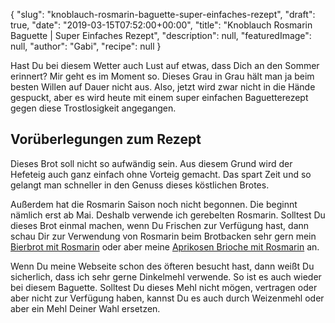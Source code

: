 {
    "slug": "knoblauch-rosmarin-baguette-super-einfaches-rezept",
    "draft": true,
    "date": "2019-03-15T07:52:00+00:00",
    "title": "Knoblauch Rosmarin Baguette | Super Einfaches Rezept",
    "description": null,
    "featuredImage": null,
    "author": "Gabi",
    "recipe": null
}

Hast Du bei diesem Wetter auch Lust auf etwas, dass Dich an den Sommer erinnert? Mir geht es im Moment so. Dieses Grau in Grau hält man ja beim besten Willen auf Dauer nicht aus. Also, jetzt wird zwar nicht in die Hände gespuckt, aber es wird heute mit einem super einfachen Baguetterezept gegen diese Trostlosigkeit angegangen.

## Vorüberlegungen zum Rezept

Dieses Brot soll nicht so aufwändig sein. Aus diesem Grund wird der Hefeteig auch ganz einfach ohne Vorteig gemacht. Das spart Zeit und so gelangt man schneller in den Genuss dieses köstlichen Brotes.

Außerdem hat die Rosmarin Saison noch nicht begonnen. Die beginnt nämlich erst ab Mai. Deshalb verwende ich gerebelten Rosmarin. Solltest Du dieses Brot einmal machen, wenn Du Frischen zur Verfügung hast, dann schau Dir zur Verwendung von Rosmarin beim Brotbacken sehr gern mein [Bierbrot mit Rosmarin](https://kochfokus.de/artikel/so-backst-du-ein-leckeres-bierbrot-mit-rosmarin/http:// "Bierbrot mit Rosmarin") oder aber meine [Aprikosen Brioche mit Rosmarin](hthttps://kochfokus.de/artikel/aprikosen-brioche-mit-rosmarin/ "Aprikosen Brioche mit Rosmarin") an.

Wenn Du meine Webseite schon des öfteren besucht hast, dann weißt Du sicherlich, dass ich sehr gerne Dinkelmehl verwende. So ist es auch wieder bei diesem Baguette. Solltest Du dieses Mehl nicht mögen, vertragen oder aber nicht zur Verfügung haben, kannst Du es auch durch Weizenmehl oder aber ein Mehl Deiner Wahl ersetzen.